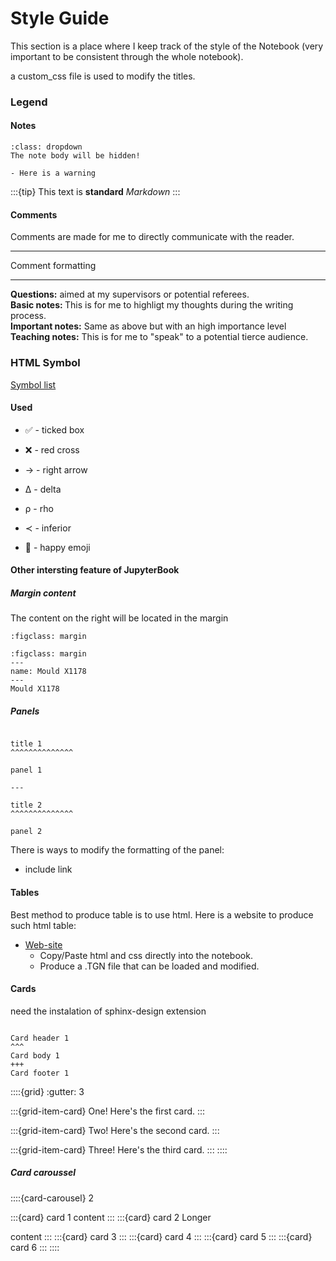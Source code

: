 # Style Guide

This section is a place where I keep track of the style of the Notebook (very important to be consistent through the whole notebook). 

a custom_css file is used to modify the titles.

### Legend

#### Notes

```{note}
:class: dropdown
The note body will be hidden!
```

```{warning}
- Here is a warning
```

:::{tip}
This text is **standard** _Markdown_
:::


#### Comments

Comments are made for me to directly communicate with the reader. 

***

Comment formatting 

***

<div class="alert alert-block alert-success">
<b>Questions:</b> aimed at my supervisors or potential referees.
</div>

<div class="alert alert-block alert-warning">
<b>Basic notes: </b> This is for me to highligt my thoughts during the writing process.
</div>

<div class="alert alert-block alert-danger">
<b>Important notes:</b> Same as above but with an high importance level
</div>

<div class="alert alert-block alert-info">
<b>Teaching notes:</b> This is for me to "speak" to a potential tierce audience.
</div>

### HTML Symbol

 [Symbol list](https://www.w3schools.com/charsets/ref_utf_arrows.asp)

#### Used

- &#9989; - ticked box
- &#x274C; - red cross

- &#x2192; - right arrow
- &#x0394; - delta
- &rho; - rho
- &#8826; - inferior

- &#127773; - happy emoji


#### Other intersting feature of JupyterBook

##### Margin content

The content on the right will be located in the margin

```
:figclass: margin
```

```{figure} Docs/M-X1178.png
:figclass: margin
---
name: Mould X1178
---
Mould X1178 
```

##### Panels

````{panels}

title 1
^^^^^^^^^^^^^^

panel 1

---

title 2
^^^^^^^^^^^^^^

panel 2

````

There is ways to modify the formatting of the panel:
- include link

#### Tables

Best method to produce table is to use html. Here is a website to produce such html table:

-  [Web-site](https://www.tablesgenerator.com/html_tables)
    - Copy/Paste html and css directly into the notebook.
    - Produce a .TGN file that can be loaded and modified.

#### Cards

need the instalation of sphinx-design extension

````{card} Card 1 title

Card header 1
^^^
Card body 1
+++
Card footer 1
````


::::{grid}
:gutter: 3

:::{grid-item-card} One!
Here's the first card.
:::

:::{grid-item-card} Two!
Here's the second card.
:::

:::{grid-item-card} Three!
Here's the third card.
:::
::::

##### Card caroussel

::::{card-carousel} 2

:::{card} card 1
content
:::
:::{card} card 2
Longer

content
:::
:::{card} card 3
:::
:::{card} card 4
:::
:::{card} card 5
:::
:::{card} card 6
:::
::::